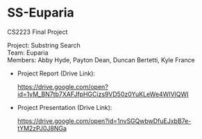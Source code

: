 # SS-Euparia
CS2223 Final Project

Project: Substring Search  
Team: Euparia  
Members: Abby Hyde, Payton Dean, Duncan Bertetti, Kyle France  


- Project Report (Drive Link):

	https://drive.google.com/open?id=1yM_BN7tb7XAFJfpHGCizs9VD50z0YuKLeWe4WIVlQWI

- Project Presentation (Drive Link):

	https://drive.google.com/open?id=1nvSGQwbwDfuEJxbB7e-tYM2zPJ0J8NGa